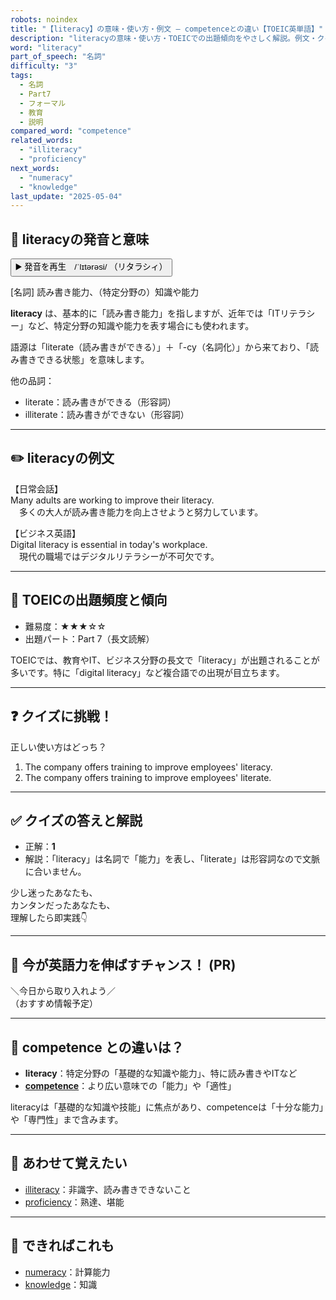 ```yaml
---
robots: noindex
title: "【literacy】の意味・使い方・例文 ― competenceとの違い【TOEIC英単語】"
description: "literacyの意味・使い方・TOEICでの出題傾向をやさしく解説。例文・クイズ付きでcompetenceとの違いもわかりやすく学べます。"
word: "literacy"
part_of_speech: "名詞"
difficulty: "3"
tags:
  - 名詞
  - Part7
  - フォーマル
  - 教育
  - 説明
compared_word: "competence"
related_words:
  - "illiteracy"
  - "proficiency"
next_words:
  - "numeracy"
  - "knowledge"
last_update: "2025-05-04"
---
```


## 🔰 literacyの発音と意味

<button class="play-audio" onclick="playTTS('literacy')">
  <span class="play-audio-main">
    ▶️ 発音を再生　/ˈlɪtərəsi/
  </span>
  <span class="play-audio-sub">
    （リタラシィ）
  </span>
</button>

[名詞] 読み書き能力、（特定分野の）知識や能力

**literacy** は、基本的に「読み書き能力」を指しますが、近年では「ITリテラシー」など、特定分野の知識や能力を表す場合にも使われます。

語源は「literate（読み書きができる）」＋「-cy（名詞化）」から来ており、「読み書きできる状態」を意味します。

他の品詞：  
- literate：読み書きができる（形容詞）
- illiterate：読み書きができない（形容詞）

---

## ✏️ literacyの例文

【日常会話】  
Many adults are working to improve their literacy.  
　多くの大人が読み書き能力を向上させようと努力しています。

【ビジネス英語】  
Digital literacy is essential in today's workplace.  
　現代の職場ではデジタルリテラシーが不可欠です。

---

## 🎯 TOEICの出題頻度と傾向

- 難易度：★★★☆☆
- 出題パート：Part 7（長文読解）

TOEICでは、教育やIT、ビジネス分野の長文で「literacy」が出題されることが多いです。特に「digital literacy」など複合語での出現が目立ちます。

---

## ❓ クイズに挑戦！

正しい使い方はどっち？

1. The company offers training to improve employees' literacy.  
2. The company offers training to improve employees' literate.

---

## ✅ クイズの答えと解説

- 正解：**1**
- 解説：「literacy」は名詞で「能力」を表し、「literate」は形容詞なので文脈に合いません。

少し迷ったあなたも、  
カンタンだったあなたも、  
理解したら即実践👇️

---

## 🚀 今が英語力を伸ばすチャンス！ (PR)

<div class="info-center">
＼今日から取り入れよう／<br>  
（おすすめ情報予定）
</div>

---

## 🤔  competence との違いは？

- **literacy**：特定分野の「基礎的な知識や能力」、特に読み書きやITなど
- **[competence](/word/competence)**：より広い意味での「能力」や「適性」

literacyは「基礎的な知識や技能」に焦点があり、competenceは「十分な能力」や「専門性」まで含みます。

---

## 🧩 あわせて覚えたい

- [illiteracy](/word/illiteracy)：非識字、読み書きできないこと
- [proficiency](/word/proficiency)：熟達、堪能

---

## 📖 できればこれも

- [numeracy](/word/numeracy)：計算能力
- [knowledge](/word/knowledge)：知識

<!-- cvid: aid23_bid21 -->
